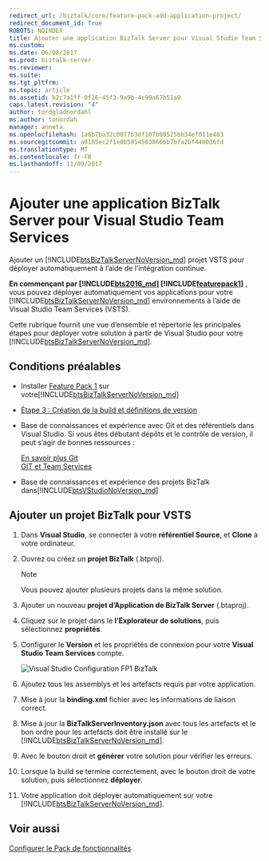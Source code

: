 ```yaml
---
redirect_url: /biztalk/core/feature-pack-add-application-project/
redirect_document_id: True
ROBOTS: NOINDEX
title: Ajouter une application BizTalk Server pour Visual Studio Team Services | Documents Microsoft
ms.custom: 
ms.date: 06/08/2017
ms.prod: biztalk-server
ms.reviewer: 
ms.suite: 
ms.tgt_pltfrm: 
ms.topic: article
ms.assetid: b2c7a1ff-0f26-45f3-9a9b-4c99a67b51a9
caps.latest.revision: "4"
author: tordgladnordahl
ms.author: tonordah
manager: anneta
ms.openlocfilehash: 1a6b7ba32c0077b3df107b00525bb34ef011e483
ms.sourcegitcommit: a0165ec2f1e8b58545638666b7bfa2bf440036fd
ms.translationtype: MT
ms.contentlocale: fr-FR
ms.lasthandoff: 11/09/2017
---
```

# <a name="add-a-biztalk-server-application-to-visual-studio-team-services"></a>Ajouter une application BizTalk Server pour Visual Studio Team Services
Ajouter un [!INCLUDE[btsBizTalkServerNoVersion_md](../includes/btsbiztalkservernoversion-md.md)] projet VSTS pour déployer automatiquement à l’aide de l’intégration continue.  

**En commençant par [!INCLUDE[bts2016_md](../includes/bts2016-md.md)] [!INCLUDE[featurepack1](../includes/featurepack1.md)]** , vous pouvez déployer automatiquement vos applications pour votre [!INCLUDE[btsBizTalkServerNoVersion_md](../includes/btsbiztalkservernoversion-md.md)] environnements à l’aide de Visual Studio Team Services (VSTS). 

Cette rubrique fournit une vue d’ensemble et répertorie les principales étapes pour déployer votre solution à partir de Visual Studio pour votre [!INCLUDE[btsBizTalkServerNoVersion_md](../includes/btsbiztalkservernoversion-md.md)]. 

## <a name="prerequisites"></a>Conditions préalables
* Installer [Feature Pack 1](https://www.microsoft.com/download/details.aspx?id=55100) sur votre[!INCLUDE[btsBizTalkServerNoVersion_md](../includes/btsbiztalkservernoversion-md.md)]
* [Étape 3 : Création de la build et définitions de version](../core/feature-pack-add-build-release-definitions.md)
* Base de connaissances et expérience avec Git et des référentiels dans Visual Studio. Si vous êtes débutant dépôts et le contrôle de version, il peut s’agir de bonnes ressources : 

    [En savoir plus Git](https://www.visualstudio.com/learn-git/)  
    [GIT et Team Services](https://www.visualstudio.com/docs/git/overview)
* Base de connaissances et expérience des projets BizTalk dans[!INCLUDE[btsVStudioNoVersion_md](../includes/btsvstudionoversion-md.md)]

## <a name="add-biztalk-project-to-vsts"></a>Ajouter un projet BizTalk pour VSTS
1. Dans **Visual Studio**, se connecter à votre **référentiel Source**, et **Clone** à votre ordinateur.
2. Ouvrez ou créez un **projet BizTalk** (.btproj).

   > [!NOTE]
   > Vous pouvez ajouter plusieurs projets dans la même solution.
   
3. Ajouter un nouveau **projet d’Application de BizTalk Server** (.btaproj).
4. Cliquez sur le projet dans le **l’Explorateur de solutions**, puis sélectionnez **propriétés**.
5. Configurer le **Version** et les propriétés de connexion pour votre **Visual Studio Team Services** compte.

    ![Visual Studio Configuration FP1 BizTalk](../core/media/visual-studio-configuration-fp1-biztalk.png)

6. Ajoutez tous les assemblys et les artefacts requis par votre application.
7. Mise à jour la **binding.xml** fichier avec les informations de liaison correct.
8. Mise à jour la **BizTalkServerInventory.json** avec tous les artefacts et le bon ordre pour les artefacts doit être installé sur le [!INCLUDE[btsBizTalkServerNoVersion_md](../includes/btsbiztalkservernoversion-md.md)].
9. Avec le bouton droit et **générer** votre solution pour vérifier les erreurs. 
10. Lorsque la build se termine correctement, avec le bouton droit de votre solution, puis sélectionnez **déployer**.
11. Votre application doit déployer automatiquement sur votre [!INCLUDE[btsBizTalkServerNoVersion_md](../includes/btsbiztalkservernoversion-md.md)].

## <a name="see-also"></a>Voir aussi
[Configurer le Pack de fonctionnalités](../core/configure-the-feature-pack.md)